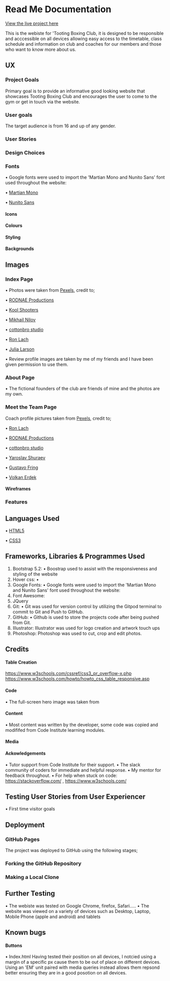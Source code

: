 # Read Me Documentation

[View the live project here]()

This is the webiste for 'Tooting Boxing Club, it is designed to be responsible and acccessible on all devices allowing easy access to the timetable, class schedule and information on club and coaches for our members and those who want to know more about us.

## UX

### Project Goals

Primary goal is to provide an informative good looking website that showcases Tooting Boxing Club and encourages the user to come to the gym or get in touch via the website.

### User goals

The target audience is from 16 and up of any gender.

### User Stories

### Design Choices

### Fonts

• Google fonts were used to import the 'Martian Mono and Nunito Sans' font used throughout the website:

• [Martian Mono](https://fonts.google.com/specimen/Martian+Mono?query=martian)

• [Nunito Sans](https://fonts.google.com/specimen/Nunito+Sans?query=nunito+sans)

#### Icons

#### Colours

#### Styling

#### Backgrounds

## Images

### Index Page
• Photos were taken from [Pexels](https://www.pexels.com/), credit to;

• [RODNAE Productions](https://www.pexels.com/@rodnae-prod/)

• [Kool Shooters](https://www.pexels.com/@kool-shooters/)

• [Mikhail Nilov](https://www.pexels.com/@mikhail-nilov/)

• [cottonbro studio](https://www.pexels.com/@cottonbro/)

• [Ron Lach](https://www.pexels.com/@ron-lach/)

• [Julia Larson](https://www.pexels.com/@julia-larson/)

• Review profile images are taken by me of my friends and I have been given permission to use them.

### About Page
• The fictional founders of the club are friends of mine and the photos are my own.

### Meet the Team Page
Coach profile pictures taken from [Pexels](https://www.pexels.com/), credit to;

• [Ron Lach](https://www.pexels.com/@ron-lach/)

• [RODNAE Productions](https://www.pexels.com/@rodnae-prod/)

• [cottonbro studio](https://www.pexels.com/@cottonbro/)

• [Yaroslav Shuraev](https://www.pexels.com/@yaroslav-shuraev/)

• [Gustavo Fring](https://www.pexels.com/@gustavo-fring/)

• [Volkan Erdek](https://www.pexels.com/@volkan-erdek-311029/)

#### Wireframes

### Features

## Languages Used
• [HTML5](https://en.wikipedia.org/wiki/HTML)

• [CSS3](https://en.wikipedia.org/wiki/CSS)

## Frameworks, Libraries & Programmes Used

1. Bootstrap 5.2:
    • Boostrap used to assist with the responsiveness and styling of the website
2. Hover css:
    • 
3. Google Fonts:
    • Google fonts were used to import the 'Martian Mono and Nunito Sans' font used throughout the website:
4. Font Awesome:
5. JQuery
6. Git:
    • Git was used for version control by utilizing the Gitpod terminal to commit to Git and Push to GitHub.
7. GitHub:
    • Github is used to store the projects code after being pushed from Git.
8. Illustrator:
    Illustrator was used for logo creation and artwork touch ups
9. Photoshop:
    Photoshop was used to cut, crop and edit photos.

## Credits

#### Table Creation
https://www.w3schools.com/cssref/css3_pr_overflow-x.php 
https://www.w3schools.com/howto/howto_css_table_responsive.asp

#### Code 

• The full-screen hero image was taken from 

#### Content

• Most content was written by the developer, some code was copied and modififed from Code Institute learning modules.

#### Media


#### Ackowledgements 

• Tutor support from Code Institute for their support.
• The slack community of coders for immediate and helpful response.
• My mentor for feedback throughout.
• For help when stuck on code: https://stackoverflow.com/ , https://www.w3schools.com/ 

## Testing User Stories from User Experiencer 

• First time visitor goals

## Deployment

### GitHub Pages

The project was deployed to GitHub using the following stages;

### Forking the GitHub Repository

### Making a Local Clone

## Further Testing 

• The webiste was tested on Google Chrome, firefox, Safari.....
• The website was viewed on a variety of devices such as Desktop, Laptop, Mobile Phone (apple and android) and tablets

## Known bugs

#### Buttons

• Index.html
    Having tested their position on all devices, I notcied using a margin of a specific px cause them to be out of place on different devices. Using an 'EM' unit paired with media queries instead allows them repsond better ensuring they are in a good posotion on all devices. 

